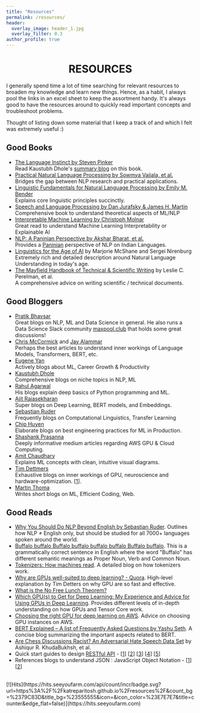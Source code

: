 ```yaml
---
title: "Resources"
permalink: /resources/
header:
  overlay_image: header_1.jpg
  overlay_filter: 0.3
author_profile: true
---
```

# <center>RESOURCES</center>

I generally spend time a lot of time searching for relevant resources to broaden my knowledge and learn new things. Hence, as a habit, I always pool the links in an excel sheet to keep the assortment handy. It's always good to have the resources around to quickly read important concepts and troubleshoot problems.  

Thought of listing down some material that I keep a track of and which I felt was extremely useful :)

## Good Books

- [The Language Instinct by Steven Pinker](https://en.wikipedia.org/wiki/The_Language_Instinct)<br>
  Read Kaustubh Dhole's [summary blog](https://kaustubhdhole.wordpress.com/2020/11/10/discussing-the-language-instinct-nlp-researcher/) on this book.
- [Practical Natural Language Processing by Sowmya Vajjala, et al.](https://www.oreilly.com/library/view/practical-natural-language/9781492054047/)<br>
  Bridges the gap between NLP research and practical applications.
- [Linguistic Fundamentals for Natural Language Processing by Emily M. Bender](https://www.morganclaypool.com/doi/abs/10.2200/S00493ED1V01Y201303HLT020)<br>
  Explains core linguistic principles succinctly.
- [Speech and Language Processing by Dan Jurafsky & James H. Martin](https://web.stanford.edu/~jurafsky/slp3/)<br>
  Comprehensive book to understand theoretical aspects of ML/NLP
- [Interpretable Machine Learning by Christoph Molnar](https://christophm.github.io/interpretable-ml-book/)<br>
  Great read to understand Machine Learning Interpretability or Explainable AI
- [NLP: A Paninian Perspective by Akshar Bharat, et al.](https://cdn.iiit.ac.in/cdn/ltrc.iiit.ac.in/downloads/nlpbook/nlp-panini.pdf)<br>
  Provides a [Paninian](https://en.wikipedia.org/wiki/P%C4%81%E1%B9%87ini) perspective of NLP on Indian Languages.  
- [Linguistics for the Age of AI](https://direct.mit.edu/books/book/5042/Linguistics-for-the-Age-of-AI) by Marjorie McShane and Sergei Nirenburg    
  Extremely rich and detailed description around Natural Language Understanding in today's age.  
- [The Mayfield Handbook of Technical & Scientific Writing](http://www.mit.edu/course/21/21.guide/toc.htm) by Leslie C. Perelman, et al.  
  A comprehensive advice on writing scientific / technical documents.

## Good Bloggers

- [Pratik Bhavsar](https://www.pratik.ai/)  
  Great blogs on NLP, ML and Data Science in general. He also runs a Data Science Slack community [maxpool.club](http://maxpool.club/) that holds some great discussions!
- [Chris McCormick](http://mccormickml.com/tutorials/) and [Jay Alammar](http://jalammar.github.io/)  
  Perhaps the best articles to understand inner workings of Language Models, Transformers, BERT, etc.
- [Eugene Yan](https://eugeneyan.com/writing/)  
  Actively blogs about ML, Career Growth & Productivity 
- [Kaustubh Dhole](https://kaustubhdhole.wordpress.com/)  
  Comprehensive blogs on niche topics in NLP, ML
- [Rahul Agarwal](https://mlwhiz.com/blog/)  
  His blogs explain deep basics of Python programming and ML.
- [Ajit Rajasekharan](https://ajitrajasekharan.medium.com/)  
  Super blogs on Deep Learning, BERT models, and Embeddings.
- [Sebastian Ruder](https://ruder.io/)  
  Frequently blogs on Computational Linguistics, Transfer Learning
- [Chip Huyen](https://huyenchip.com/)    
  Elaborate blogs on best engineering practices for ML in Production.
- [Shashank Prasanna](https://medium.com/@shashankprasanna)  
  Deeply informative medium articles regarding AWS GPU & Cloud Computing.
- [Amit Chaudhary](https://amitness.com/)  
  Explains ML concepts with clean, intuitive visual diagrams.  
- [Tim Dettmers](https://timdettmers.com/)  
  Exhaustive blogs on inner workings of GPU, neuroscience and hardware-optimization. [[1](http://timdettmers.com/2020/09/07/which-gpu-for-deep-learning/)].  
- [Martin Thoma](https://martin-thoma.com/categories.html)   
  Writes short blogs on ML, Efficient Coding, Web.  
  
## Good Reads

- [Why You Should Do NLP Beyond English by Sebastian Ruder](https://ruder.io/nlp-beyond-english/). Outlines how NLP ≠ English only, but should be studied for all 7000+ languages spoken around the world.
- [Buffalo buffalo Buffalo buffalo buffalo buffalo Buffalo buffalo](https://en.wikipedia.org/wiki/Buffalo_buffalo_Buffalo_buffalo_buffalo_buffalo_Buffalo_buffalo). This is a grammatically correct sentence in English where the word "Buffalo" has different semantic meanings as Proper Noun, Verb and Common Noun.
- [Tokenizers: How machines read](https://blog.floydhub.com/tokenization-nlp/). A detailed blog on how tokenizers work.
- [Why are GPUs well-suited to deep learning? - Quora](https://www.quora.com/Why-are-GPUs-well-suited-to-deep-learning/answer/Tim-Dettmers-1). High-level explanation by Tim Detters on why GPU are so fast and effective.     
- [What is the No Free Lunch Theorem?](https://analyticsindiamag.com/what-are-the-no-free-lunch-theorems-in-data-science/)
- [Which GPU(s) to Get for Deep Learning: My Experience and Advice for Using GPUs in Deep Learning](http://timdettmers.com/2020/09/07/which-gpu-for-deep-learning/). Provides different levels of in-depth understanding on how GPUs and Tensor Core work.
- [Choosing the right GPU for deep learning on AWS](https://towardsdatascience.com/choosing-the-right-gpu-for-deep-learning-on-aws-d69c157d8c86). Advice on choosing GPU instances on AWS.
- [BERT Explained – A list of Frequently Asked Questions by Yashu Seth](https://yashuseth.blog/2019/06/12/bert-explained-faqs-understand-bert-working/). A concise blog summarizing the important aspects related to BERT.   
- [Are Chess Discussions Racist? An Adversarial Hate Speech Data Set](https://arxiv.org/pdf/2011.10280.pdf) by Ashiqur R. KhudaBukhsh, et al.  
- Quick start guides to design [RESTful API](https://restfulapi.net/) - [[1](http://blog.luisrei.com/articles/rest.html)] [[2](http://blog.luisrei.com/articles/flaskrest.html)] [[3](https://steveklabnik.com/writing/nobody-understands-rest-or-http)] [[4](https://www.ics.uci.edu/~fielding/pubs/dissertation/rest_arch_style.htm)] [[5](https://martin-thoma.com/rest/)]  
- References blogs to understand JSON : JavaScript Object Notation - [[1](https://restfulapi.net/introduction-to-json/)] [[2](http://json-schema.org/understanding-json-schema/index.html#)]  

<br>
[![Hits](https://hits.seeyoufarm.com/api/count/incr/badge.svg?url=https%3A%2F%2Fkatreparitosh.github.io%2Fresources%2F&count_bg=%2379C83D&title_bg=%23555555&icon=&icon_color=%23E7E7E7&title=counter&edge_flat=false)](https://hits.seeyoufarm.com)
